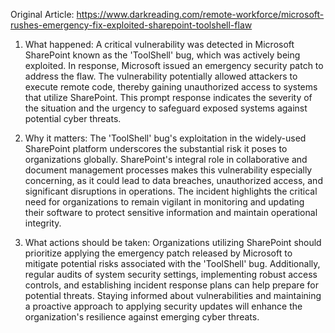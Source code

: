 Original Article: https://www.darkreading.com/remote-workforce/microsoft-rushes-emergency-fix-exploited-sharepoint-toolshell-flaw

1) What happened:
A critical vulnerability was detected in Microsoft SharePoint known as the 'ToolShell' bug, which was actively being exploited. In response, Microsoft issued an emergency security patch to address the flaw. The vulnerability potentially allowed attackers to execute remote code, thereby gaining unauthorized access to systems that utilize SharePoint. This prompt response indicates the severity of the situation and the urgency to safeguard exposed systems against potential cyber threats.

2) Why it matters:
The 'ToolShell' bug's exploitation in the widely-used SharePoint platform underscores the substantial risk it poses to organizations globally. SharePoint's integral role in collaborative and document management processes makes this vulnerability especially concerning, as it could lead to data breaches, unauthorized access, and significant disruptions in operations. The incident highlights the critical need for organizations to remain vigilant in monitoring and updating their software to protect sensitive information and maintain operational integrity.

3) What actions should be taken:
Organizations utilizing SharePoint should prioritize applying the emergency patch released by Microsoft to mitigate potential risks associated with the 'ToolShell' bug. Additionally, regular audits of system security settings, implementing robust access controls, and establishing incident response plans can help prepare for potential threats. Staying informed about vulnerabilities and maintaining a proactive approach to applying security updates will enhance the organization's resilience against emerging cyber threats.